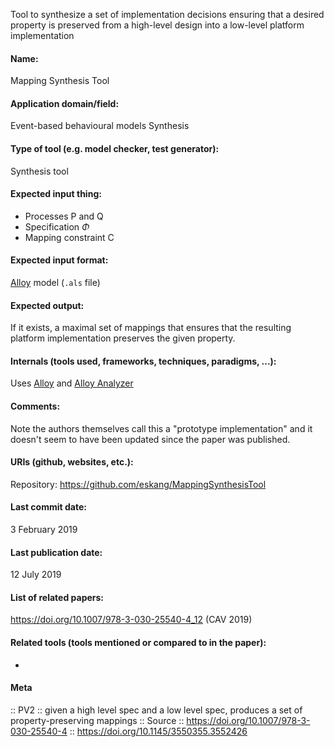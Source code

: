 Tool to synthesize a set of implementation decisions ensuring that a desired property is preserved from a high-level design into a low-level platform implementation

#### Name:
Mapping Synthesis Tool

#### Application domain/field:
Event-based behavioural models
Synthesis

#### Type of tool (e.g. model checker, test generator):
Synthesis tool

#### Expected input thing:
- Processes P and Q
- Specification $\Phi$
- Mapping constraint C

#### Expected input format:
[Alloy](Alloy.md) model (`.als` file)

#### Expected output:
If it exists, a maximal set of mappings that ensures that the resulting platform implementation preserves the given property.

#### Internals (tools used, frameworks, techniques, paradigms, ...):
Uses [Alloy](Alloy.md) and [Alloy Analyzer](Solvers/Alloy%20Analyzer.md)

#### Comments:
Note the authors themselves call this a "prototype implementation" and it doesn't seem to have been updated since the paper was published.

#### URIs (github, websites, etc.):
Repository: https://github.com/eskang/MappingSynthesisTool

#### Last commit date:
3 February 2019

#### Last publication date:
12 July 2019

#### List of related papers:
https://doi.org/10.1007/978-3-030-25540-4_12 (CAV 2019)

#### Related tools (tools mentioned or compared to in the paper):
-

#### Meta
:: PV2 :: given a high level spec and a low level spec, produces a set of property-preserving mappings
:: Source :: https://doi.org/10.1007/978-3-030-25540-4 :: https://doi.org/10.1145/3550355.3552426
